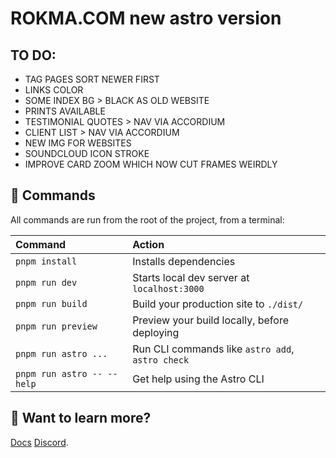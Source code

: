 # ROKMA.COM new astro version

## TO DO:

- TAG PAGES SORT NEWER FIRST
- LINKS COLOR
- SOME INDEX BG > BLACK AS OLD WEBSITE
- PRINTS AVAILABLE
- TESTIMONIAL QUOTES > NAV VIA ACCORDIUM
- CLIENT LIST > NAV VIA ACCORDIUM
- NEW IMG FOR WEBSITES
- SOUNDCLOUD ICON STROKE
- IMPROVE CARD ZOOM WHICH NOW CUT FRAMES WEIRDLY

## 🧞 Commands

All commands are run from the root of the project, from a terminal:

| Command                    | Action                                           |
| :------------------------- | :----------------------------------------------- |
| `pnpm install`             | Installs dependencies                            |
| `pnpm run dev`             | Starts local dev server at `localhost:3000`      |
| `pnpm run build`           | Build your production site to `./dist/`          |
| `pnpm run preview`         | Preview your build locally, before deploying     |
| `pnpm run astro ...`       | Run CLI commands like `astro add`, `astro check` |
| `pnpm run astro -- --help` | Get help using the Astro CLI                     |

## 👀 Want to learn more?

[Docs](https://docs.astro.build)
[Discord](https://astro.build/chat).
